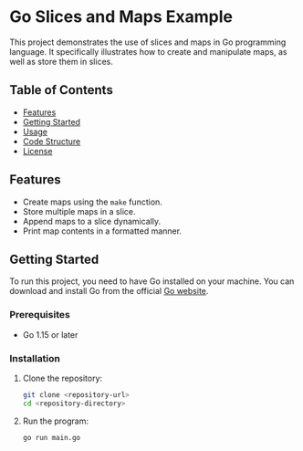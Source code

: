 # Go Slices and Maps Example

This project demonstrates the use of slices and maps in Go programming language. It specifically illustrates how to create and manipulate maps, as well as store them in slices.

## Table of Contents
- [Features](#features)
- [Getting Started](#getting-started)
- [Usage](#usage)
- [Code Structure](#code-structure)
- [License](#license)

## Features
- Create maps using the `make` function.
- Store multiple maps in a slice.
- Append maps to a slice dynamically.
- Print map contents in a formatted manner.

## Getting Started

To run this project, you need to have Go installed on your machine. You can download and install Go from the official [Go website](https://golang.org/dl/).

### Prerequisites
- Go 1.15 or later

### Installation

1. Clone the repository:
    ```bash
    git clone <repository-url>
    cd <repository-directory>
    ```

2. Run the program:
    ```bash
    go run main.go
    ```
